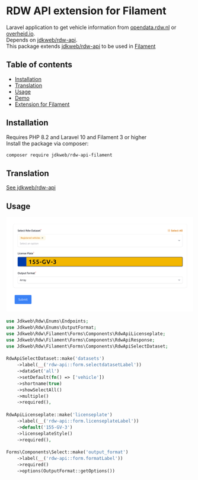 # RDW API extension for Filament
Laravel application to get vehicle information from [opendata.rdw.nl](https://opendata.rdw.nl) or [overheid.io](https://overheid.io). \
Depends on [jdkweb/rdw-api](https://github.com/jdkweb/rdw-api?tab=readme-ov-file#demo). \
This package extends [jdkweb/rdw-api](https://github.com/jdkweb/rdw-api?tab=readme-ov-file#demo) to be used in [Filament](https://filamentphp.com/)

## Table of contents

- [Installation](#installation)
- [Translation](#translation)
- [Usage](#usage)
- [Demo](#demo)
- [Extension for Filament](#filament)

## Installation
Requires PHP 8.2 and Laravel 10 and Filament 3 or higher \
Install the package via composer:
```bash
composer require jdkweb/rdw-api-filament
```
## Translation
[See jdkweb/rdw-api](https://github.com/jdkweb/rdw-api?tab=readme-ov-file#translation)

## Usage
![filament setup](./images/rdw-api-filament1.png)
```php
use Jdkweb\Rdw\Enums\Endpoints;
use Jdkweb\Rdw\Enums\OutputFormat;
use Jdkweb\Rdw\Filament\Forms\Components\RdwApiLicenseplate;
use Jdkweb\Rdw\Filament\Forms\Components\RdwApiResponse;
use Jdkweb\Rdw\Filament\Forms\Components\RdwApiSelectDataset;

RdwApiSelectDataset::make('datasets')
    ->label(__('rdw-api::form.selectdatasetLabel'))
    ->dataSet('all')
    ->setDefault(fn() => ['vehicle'])
    ->shortname(true)
    ->showSelectAll()
    ->multiple()
    ->required(),
    
RdwApiLicenseplate::make('licenseplate')
    ->label(__('rdw-api::form.licenseplateLabel'))
    ->default('155-GV-3')
    ->licenseplateStyle()
    ->required(),
    
Forms\Components\Select::make('output_format')
    ->label(__('rdw-api::form.formatLabel'))
    ->required()
    ->options(OutputFormat::getOptions())
```
